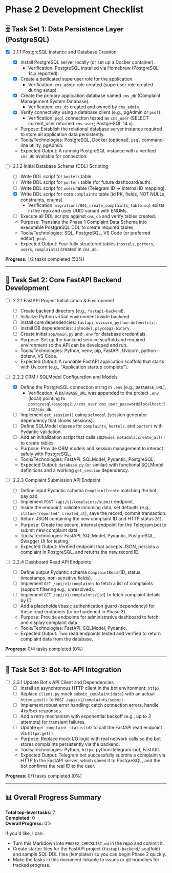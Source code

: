 # Phase 2 Development Checklist

## 🗄️ Task Set 1: Data Persistence Layer (PostgreSQL)

-   [x] 2.1.1 PostgreSQL Instance and Database Creation

    -   [x] Install PostgreSQL server locally (or set up a Docker container).
        -   Verification: PostgreSQL installed via Homebrew (PostgreSQL 14.x reported).
    -   [x] Create a dedicated superuser role for the application.
        -   Verification: `cms_admin` role created (superuser role created during setup).
    -   [x] Create the primary application database named `cms_db` (Complaint Management System Database).
        -   Verification: `cms_db` created and owned by `cms_admin`.
    -   [x] Verify connectivity using a database client (e.g., pgAdmin or `psql`).
        -   Verification: `psql` connection tested as `cms_user` (SELECT current_user returned `cms_user`; PostgreSQL 14.x).
    -   Purpose: Establish the relational database server instance required to store all application data persistently.
    -   Tools/Technologies: PostgreSQL, Docker (optional), `psql` command-line utility, pgAdmin.
    -   Expected Output: A running PostgreSQL instance with a verified `cms_db` available for connection.

-   [ ] 2.1.2 Initial Database Schema (DDL) Scripting
    -   [ ] Write DDL script for `hostels` table.
    -   [ ] Write DDL script for `porters` table (for future dashboard/auth).
    -   [ ] Write DDL script for `users` table (Telegram ID → internal ID mapping).
    -   [x] Write DDL script for core `complaints` table (id PK, fields, NOT NULLs, constraints, enums).
        -   Verification: `migrations/001_create_complaints_table.sql` exists in the repo and uses UUID variant with ENUMs.
    -   [ ] Execute all DDL scripts against `cms_db` and verify tables created.
    -   Purpose: Translate the Phase 1 Complaint Data Schema into executable PostgreSQL DDL to create required tables.
    -   Tools/Technologies: SQL, PostgreSQL, VS Code (or preferred editor), `psql`.
    -   Expected Output: Four fully structured tables (`hostels`, `porters`, `users`, `complaints`) created in `cms_db`.

**Progress:** 1/2 tasks completed (50%)

---

## 🚀 Task Set 2: Core FastAPI Backend Development

-   [ ] 2.2.1 FastAPI Project Initialization & Environment

    -   [ ] Create backend directory (e.g., `fastapi-backend`).
    -   [ ] Initialize Python virtual environment inside backend.
    -   [ ] Install core dependencies: `fastapi`, `uvicorn`, `python-dotenv[cli]`.
    -   [ ] Install DB dependencies: `sqlmodel`, `psycopg2-binary`.
    -   [ ] Create initial `app/main.py` and `.env` for database credentials.
    -   Purpose: Set up the backend service scaffold and required environment so the API can be developed and run.
    -   Tools/Technologies: Python, venv, pip, FastAPI, Uvicorn, python-dotenv, VS Code.
    -   Expected Output: A runnable FastAPI application scaffold that starts with Uvicorn (e.g., "Application startup complete").

-   [ ] 2.2.2 ORM / SQLModel Configuration and Models

    -   [x] Define the PostgreSQL connection string in `.env` (e.g., `DATABASE_URL`).
        -   Verification: A `DATABASE_URL` was appended to the project `.env` (local) pointing to `postgresql+psycopg2://cms_user:cms_user_password@localhost:5432/cms_db`.
    -   [ ] Implement `get_session()` using `sqlmodel` (session generator dependency that closes sessions).
    -   [ ] Define SQLModel classes for `complaints`, `hostels`, and `porters` with Pydantic validation.
    -   [ ] Add an initialization script that calls `SQLModel.metadata.create_all()` to create tables.
    -   Purpose: Provide ORM models and session management to interact safely with PostgreSQL.
    -   Tools/Technologies: FastAPI, SQLModel, Pydantic, PostgreSQL.
    -   Expected Output: `database.py` (or similar) with functional SQLModel definitions and a working `get_session` dependency.

-   [ ] 2.2.3 Complaint Submission API Endpoint

    -   [ ] Define input Pydantic schema `ComplaintCreate` matching the bot payload.
    -   [ ] Implement `POST /api/v1/complaints/submit` endpoint.
    -   [ ] Inside the endpoint: validate incoming data, set defaults (e.g., `status="reported"`, `created_at`), save the record, commit transaction.
    -   [ ] Return JSON containing the new complaint ID and HTTP status `201`.
    -   Purpose: Create the secure, internal endpoint for the Telegram bot to submit new complaint data.
    -   Tools/Technologies: FastAPI, SQLModel, Pydantic, PostgreSQL, Swagger UI for testing.
    -   Expected Output: Verified endpoint that accepts JSON, persists a complaint in PostgreSQL, and returns the new record ID.

-   [ ] 2.2.4 Dashboard Read API Endpoints
    -   [ ] Define output Pydantic schema `ComplaintRead` (ID, status, timestamps, non-sensitive fields).
    -   [ ] Implement `GET /api/v1/complaints` to fetch a list of complaints (support filtering e.g., unresolved).
    -   [ ] Implement `GET /api/v1/complaints/{id}` to fetch complaint details by ID.
    -   [ ] Add a placeholder/basic authentication guard (dependency) for these read endpoints (to be hardened in Phase 3).
    -   Purpose: Provide endpoints for administrative dashboard to fetch and display complaint data.
    -   Tools/Technologies: FastAPI, SQLModel, Pydantic.
    -   Expected Output: Two read endpoints tested and verified to return complaint data from the database.

**Progress:** 0/4 tasks completed (0%)

---

## 🤖 Task Set 3: Bot-to-API Integration

-   [ ] 2.3.1 Update Bot's API Client and Dependencies
    -   [ ] Install an asynchronous HTTP client in the bot environment: `httpx`.
    -   [ ] Replace `client.py` mock `submit_complaint(data)` with an actual `httpx.post()` to `POST /api/v1/complaints/submit`.
    -   [ ] Implement robust error handling: catch connection errors, handle 4xx/5xx responses.
    -   [ ] Add a retry mechanism with exponential backoff (e.g., up to 3 attempts) for transient failures.
    -   [ ] Update `get_complaint_status(id)` to call the FastAPI read endpoint via `httpx.get()`.
    -   Purpose: Replace mock I/O logic with real network calls so the bot stores complaints persistently via the backend.
    -   Tools/Technologies: Python, `httpx`, python-telegram-bot, FastAPI.
    -   Expected Output: Telegram bot successfully submits a complaint via HTTP to the FastAPI server, which saves it to PostgreSQL, and the bot confirms the real ID to the user.

**Progress:** 0/1 tasks completed (0%)

---

## 📊 Overall Progress Summary

**Total top-level tasks:** 7  
**Completed:** 0  
**Overall Progress:** 0%

If you'd like, I can:

-   Turn this Markdown into `PHASE2_CHECKLIST.md` in the repo and commit it.
-   Create starter files for the FastAPI project (`fastapi-backend/` scaffold) and sample SQL DDL files (templates) so you can begin Phase 2 quickly.
-   Make the tasks in this document linkable to issues or git branches for tracked progress.
